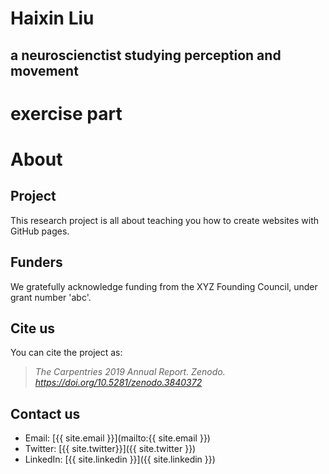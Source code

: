 # Haixin Liu
## a neuroscienctist studying perception and movement

# exercise part
# About

## Project
This research project is all about teaching you how to create websites with GitHub pages.

## Funders
We gratefully acknowledge funding from the XYZ Founding Council, under grant number 'abc'.

## Cite us
You can cite the project as:

> *The Carpentries 2019 Annual Report. Zenodo. https://doi.org/10.5281/zenodo.3840372*

## Contact us

- Email: [{{ site.email }}](mailto:{{ site.email }})
- Twitter: [{{ site.twitter}}]({{ site.twitter }})
- LinkedIn: [{{ site.linkedin }}]({{ site.linkedin }})
